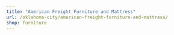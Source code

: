 ```yaml
---
title: "American Freight Furniture and Mattress"
url: /oklahoma-city/american-freight-furniture-and-mattress/
shop: furniture
---
```

